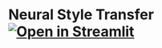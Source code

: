 # Neural Style Transfer [![Open in Streamlit](https://static.streamlit.io/badges/streamlit_badge_black_white.svg)](https://share.streamlit.io/phonhay103/nst/main/app.py)
